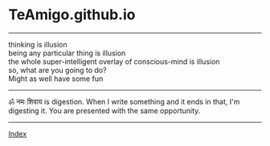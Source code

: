 # TeAmigo.github.io  

---
thinking is illusion  
being any particular thing is illusion  
the whole super-intelligent overlay of conscious-mind is illusion  
so, what are you going to do?  
Might as well have some fun  

---
ॐ नमः शिवाय is digestion. When I write something and it ends in that, I'm digesting it. You are presented with the same opportunity.

---
[Index](docs/test.md "docs")

     


